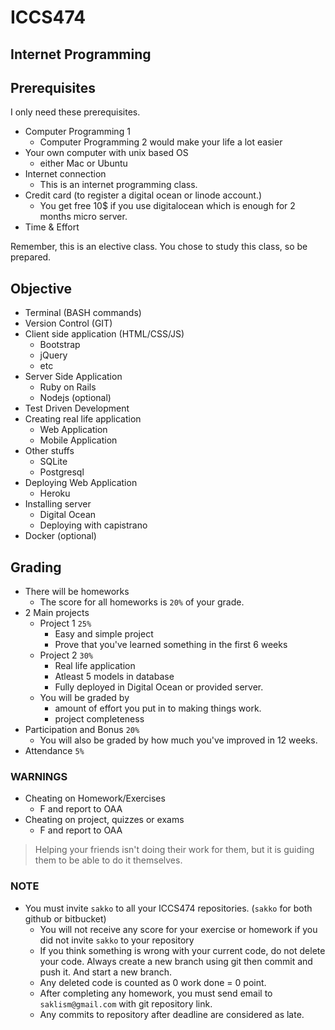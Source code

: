 # ICCS474
## Internet Programming

## Prerequisites

I only need these prerequisites.

- Computer Programming 1
    - Computer Programming 2 would make your life a lot easier
- Your own computer with unix based OS
    - either Mac or Ubuntu
- Internet connection
    - This is an internet programming class.
- Credit card (to register a digital ocean or linode account.)
    - You get free 10$ if you use digitalocean which is enough for 2 months micro server.
- Time & Effort

Remember, this is an elective class. You chose to study this class, so be prepared.

## Objective

- Terminal (BASH commands)
- Version Control (GIT)
- Client side application (HTML/CSS/JS)
    - Bootstrap
    - jQuery
    - etc
- Server Side Application
    - Ruby on Rails
    - Nodejs (optional)
- Test Driven Development
- Creating real life application
    - Web Application
    - Mobile Application
- Other stuffs
    - SQLite
    - Postgresql
- Deploying Web Application
    - Heroku
- Installing server
    - Digital Ocean
    - Deploying with capistrano
- Docker (optional)

## Grading

- There will be homeworks
    - The score for all homeworks is `20%` of your grade.
- 2 Main projects
    - Project 1 `25%`
        - Easy and simple project
        - Prove that you've learned something in the first 6 weeks
    - Project 2 `30%`
        - Real life application
        - Atleast 5 models in database
        - Fully deployed in Digital Ocean or provided server.
    - You will be graded by
        - amount of effort you put in to making things work.
        - project completeness
- Participation and Bonus `20%`
    - You will also be graded by how much you've improved in 12 weeks.
- Attendance `5%`

### WARNINGS

- Cheating on Homework/Exercises
    - F and report to OAA
- Cheating on project, quizzes or exams
    - F and report to OAA


> Helping your friends isn't doing their work for them, but it is guiding them to be able to do it themselves.

### NOTE

- You must invite `sakko` to all your ICCS474 repositories. (`sakko` for both github or bitbucket)
    - You will not receive any score for your exercise or homework if you did not invite `sakko` to your repository
    - If you think something is wrong with your current code, do not delete your code. Always create a new branch using git then commit and push it. And start a new branch.
    - Any deleted code is counted as 0 work done = 0 point.
    - After completing any homework, you must send email to `saklism@gmail.com` with git repository link.
    - Any commits to repository after deadline are considered as late.
